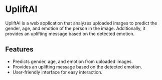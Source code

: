 # UpliftAI

UpliftAI is a web application that analyzes uploaded images to predict the gender, age, and emotion of the person in the image. Additionally, it provides an uplifting message based on the detected emotion.

## Features

- Predicts gender, age, and emotion from uploaded images.
- Provides an uplifting message based on the detected emotion.
- User-friendly interface for easy interaction.
   


